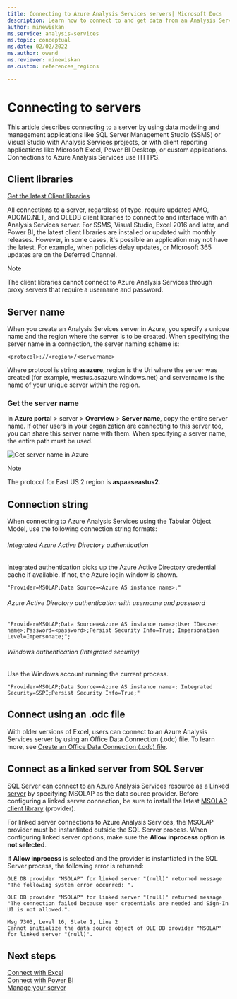 ```yaml
---
title: Connecting to Azure Analysis Services servers| Microsoft Docs
description: Learn how to connect to and get data from an Analysis Services server in Azure.
author: minewiskan
ms.service: analysis-services
ms.topic: conceptual
ms.date: 02/02/2022
ms.author: owend
ms.reviewer: minewiskan
ms.custom: references_regions 

---
```

# Connecting to servers

This article describes connecting to a server by using data modeling and management applications like SQL Server Management Studio (SSMS) or Visual Studio with Analysis Services projects, or with client reporting applications like Microsoft Excel, Power BI Desktop, or custom applications. Connections to Azure Analysis Services use HTTPS.

## Client libraries

[Get the latest Client libraries](/analysis-services/client-libraries?view=azure-analysis-services-current&preserve-view=true)

All connections to a server, regardless of type, require updated AMO, ADOMD.NET, and OLEDB client libraries to connect to and interface with an Analysis Services server. For SSMS, Visual Studio, Excel 2016 and later, and Power BI, the latest client libraries are installed or updated with monthly releases. However, in some cases, it's possible an application may not have the latest. For example, when policies delay updates, or Microsoft 365 updates are on the Deferred Channel.

> [!NOTE]
> The client libraries cannot connect to Azure Analysis Services through proxy servers that require a username and password. 

## Server name

When you create an Analysis Services server in Azure, you specify a unique name and the region where the server is to be created. When specifying the server name in a connection, the server naming scheme is:

```
<protocol>://<region>/<servername>
```
 Where protocol is string **asazure**, region is the Uri where the server was created (for example, westus.asazure.windows.net) and servername is the name of your unique server within the region.

### Get the server name

In **Azure portal** > server > **Overview** > **Server name**, copy the entire server name. If other users in your organization are connecting to this server too, you can share this server name with them. When specifying a server name, the entire path must be used.

![Get server name in Azure](./media/analysis-services-deploy/aas-deploy-get-server-name.png)

> [!NOTE]
> The protocol for East US 2 region is **aspaaseastus2**.

## Connection string

When connecting to Azure Analysis Services using the Tabular Object Model, use the following connection string formats:

###### Integrated Azure Active Directory authentication

Integrated authentication picks up the Azure Active Directory credential cache if available. If not, the Azure login window is shown.

```
"Provider=MSOLAP;Data Source=<Azure AS instance name>;"
```


###### Azure Active Directory authentication with username and password

```
"Provider=MSOLAP;Data Source=<Azure AS instance name>;User ID=<user name>;Password=<password>;Persist Security Info=True; Impersonation Level=Impersonate;";
```

###### Windows authentication (Integrated security)

Use the Windows account running the current process.

```
"Provider=MSOLAP;Data Source=<Azure AS instance name>; Integrated Security=SSPI;Persist Security Info=True;"
```

## Connect using an .odc file

With older versions of Excel, users can connect to an Azure Analysis Services server by using an Office Data Connection (.odc) file. To learn more, see [Create an Office Data Connection (.odc) file](analysis-services-odc.md).

## Connect as a linked server from SQL Server

SQL Server can connect to an Azure Analysis Services resource as a [Linked server](/sql/relational-databases/linked-servers/create-linked-servers-sql-server-database-engine) by specifying MSOLAP as the data source provider. Before configuring a linked server connection, be sure to install the latest [MSOLAP client library](/analysis-services/client-libraries?view=azure-analysis-services-current&preserve-view=true) (provider). 

For linked server connections to Azure Analysis Services, the MSOLAP provider must be instantiated outside the SQL Server process. When configuring linked server options, make sure the **Allow inprocess** option **is not selected**.

If **Allow inprocess** is selected and the provider is instantiated in the SQL Server process, the following error is returned:

```
OLE DB provider "MSOLAP" for linked server "(null)" returned message "The following system error occurred: ".

OLE DB provider "MSOLAP" for linked server "(null)" returned message "The connection failed because user credentials are needed and Sign-In UI is not allowed.".

Msg 7303, Level 16, State 1, Line 2
Cannot initialize the data source object of OLE DB provider "MSOLAP" for linked server "(null)".
```



## Next steps

[Connect with Excel](analysis-services-connect-excel.md)    
[Connect with Power BI](analysis-services-connect-pbi.md)   
[Manage your server](analysis-services-manage.md)